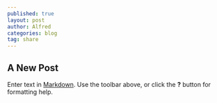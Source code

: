 ```yaml
---
published: true
layout: post
author: Alfred
categories: blog
tag: share
---
```


## A New Post

Enter text in [Markdown](http://daringfireball.net/projects/markdown/). Use the toolbar above, or click the **?** button for formatting help.

